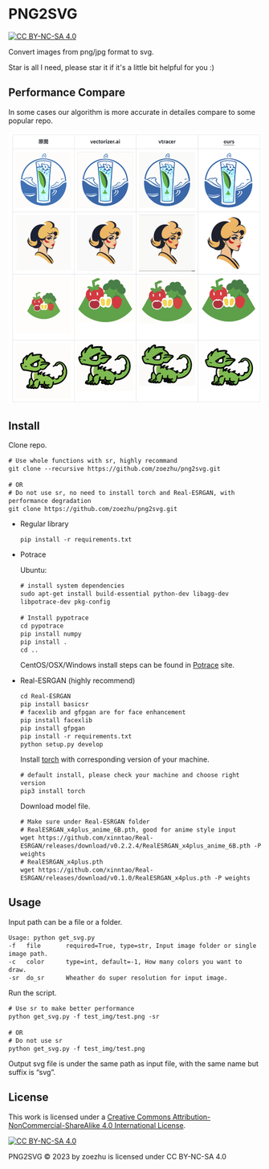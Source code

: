 # PNG2SVG

[![CC BY-NC-SA 4.0][cc-by-nc-sa-shield]][cc-by-nc-sa]

Convert images from png/jpg format to svg.

Star is all I need, please star it if it's a little bit helpful for you :)


## Performance Compare

In some cases our algorithm is more accurate in detailes compare to some popular repo.

![Untitled](assets/compare_res.png)


## Install

Clone repo.

```shell
# Use whole functions with sr, highly recommand
git clone --recursive https://github.com/zoezhu/png2svg.git

# OR
# Do not use sr, no need to install torch and Real-ESRGAN, with performance degradation
git clone https://github.com/zoezhu/png2svg.git
```



- Regular library

  ```shell
  pip install -r requirements.txt
  ```

- Potrace

  Ubuntu:

  ```shell
  # install system dependencies
  sudo apt-get install build-essential python-dev libagg-dev libpotrace-dev pkg-config
  
  # Install pypotrace
  cd pypotrace
  pip install numpy
  pip install .
  cd ..
  ```

  CentOS/OSX/Windows install steps can be found in [Potrace](https://pypi.org/project/pypotrace/) site.

- Real-ESRGAN (highly recommend)

  ```shell
  cd Real-ESRGAN
  pip install basicsr
  # facexlib and gfpgan are for face enhancement
  pip install facexlib
  pip install gfpgan
  pip install -r requirements.txt
  python setup.py develop
  ```

  Install [torch](https://pytorch.org/) with corresponding version of your machine.

  ```shell
  # default install, please check your machine and choose right version
  pip3 install torch
  ```

  Download model file.

  ```shell
  # Make sure under Real-ESRGAN folder
  # RealESRGAN_x4plus_anime_6B.pth, good for anime style input
  wget https://github.com/xinntao/Real-ESRGAN/releases/download/v0.2.2.4/RealESRGAN_x4plus_anime_6B.pth -P weights
  # RealESRGAN_x4plus.pth
  wget https://github.com/xinntao/Real-ESRGAN/releases/download/v0.1.0/RealESRGAN_x4plus.pth -P weights
  ```

  

## Usage

Input path can be a file or a folder.

```text
Usage: python get_svg.py
-f   file       required=True, type=str, Input image folder or single image path.
-c   color      type=int, default=-1, How many colors you want to draw.
-sr  do_sr      Wheather do super resolution for input image.
```

Run the script.

```shell
# Use sr to make better performance
python get_svg.py -f test_img/test.png -sr

# OR
# Do not use sr
python get_svg.py -f test_img/test.png
```

Output svg file is under the same path as input file, with the same name but suffix is “svg”.



## License

This work is licensed under a [Creative Commons Attribution-NonCommercial-ShareAlike 4.0 International License][cc-by-nc-sa].



[![CC BY-NC-SA 4.0][cc-by-nc-sa-image]][cc-by-nc-sa]

[cc-by-nc-sa]: http://creativecommons.org/licenses/by-nc-sa/4.0/
[cc-by-nc-sa-image]: https://licensebuttons.net/l/by-nc-sa/4.0/88x31.png
[cc-by-nc-sa-shield]: https://img.shields.io/badge/License-CC%20BY--NC--SA%204.0-lightgrey.svg



PNG2SVG © 2023 by zoezhu is licensed under CC BY-NC-SA 4.0 



